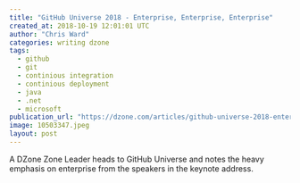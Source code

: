 ```yaml
---
title: "GitHub Universe 2018 - Enterprise, Enterprise, Enterprise"
created_at: 2018-10-19 12:01:01 UTC
author: "Chris Ward"
categories: writing dzone
tags:
  - github
  - git
  - continious integration
  - continious deployment
  - java
  - .net
  - microsoft
publication_url: "https://dzone.com/articles/github-universe-2018-enterprise-enterprise-enterpr"
image: 10503347.jpeg
layout: post
---
```

A DZone Zone Leader heads to GitHub Universe and notes the heavy emphasis on enterprise from the speakers in the keynote address.

